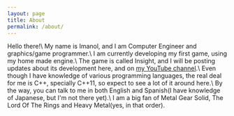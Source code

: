 ```yaml
---
layout: page
title: About
permalink: /about/
---
```


Hello there!\\
My name is Imanol, and I am Computer Engineer and graphics/game programmer.\\
I am currently developing my first game, using my home made engine.\\
The game is called Insight, and I will be posting updates about its development here, and on [my YouTube channel](https://www.youtube.com/user/imanolfotia).\\
Even though I have knowledge of various programming languages, the real deal for me is C++, specially C++11, so expect to see a lot of it around here.\\
By the way, you can talk to me in both English and Spanish(I have knowledge of Japanese, but I'm not there yet).\\
I am a big fan of Metal Gear Solid, The Lord Of The Rings and Heavy Metal(yes, in that order).
